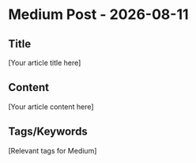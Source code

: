 # Medium Post - 2026-08-11

## Title
[Your article title here]

## Content
[Your article content here]

## Tags/Keywords
[Relevant tags for Medium]
